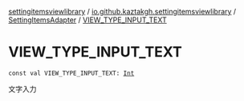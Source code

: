 [settingitemsviewlibrary](../../index.md) / [io.github.kaztakgh.settingitemsviewlibrary](../index.md) / [SettingItemsAdapter](index.md) / [VIEW_TYPE_INPUT_TEXT](./-v-i-e-w_-t-y-p-e_-i-n-p-u-t_-t-e-x-t.md)

# VIEW_TYPE_INPUT_TEXT

`const val VIEW_TYPE_INPUT_TEXT: `[`Int`](https://kotlinlang.org/api/latest/jvm/stdlib/kotlin/-int/index.html)

文字入力

